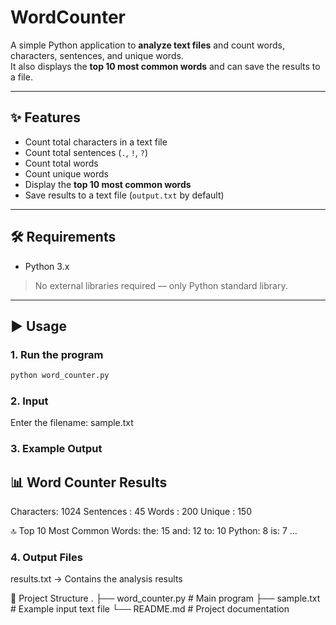 # WordCounter

A simple Python application to **analyze text files** and count words, characters, sentences, and unique words.  
It also displays the **top 10 most common words** and can save the results to a file.

---

## ✨ Features
- Count total characters in a text file  
- Count total sentences (`.`, `!`, `?`)  
- Count total words  
- Count unique words  
- Display the **top 10 most common words**  
- Save results to a text file (`output.txt` by default)  

---

## 🛠 Requirements
- Python 3.x  
> No external libraries required — only Python standard library.

---

## ▶️ Usage

### 1. Run the program
```bash
python word_counter.py
```

### 2. Input

Enter the filename: sample.txt


### 3. Example Output

📊 Word Counter Results
------------------------------
Characters: 1024
Sentences : 45
Words     : 200
Unique    : 150

🔝 Top 10 Most Common Words:
the: 15
and: 12
to: 10
Python: 8
is: 7
...


### 4. Output Files

results.txt → Contains the analysis results


📂 Project Structure
.
├── word_counter.py   # Main program
├── sample.txt        # Example input text file
└── README.md         # Project documentation
